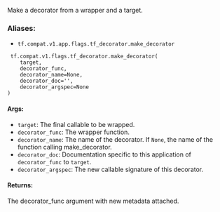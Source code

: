 
Make a decorator from a wrapper and a target.
### Aliases:
- `tf.compat.v1.app.flags.tf_decorator.make_decorator`

```
 tf.compat.v1.flags.tf_decorator.make_decorator(
    target,
    decorator_func,
    decorator_name=None,
    decorator_doc='',
    decorator_argspec=None
)
```
#### Args:
- `target`: The final callable to be wrapped.
- `decorator_func`: The wrapper function.
- `decorator_name`: The name of the decorator. If `None`, the name of the function calling make_decorator.
- `decorator_doc`: Documentation specific to this application of `decorator_func` to `target`.
- `decorator_argspec`: The new callable signature of this decorator.
#### Returns:

The decorator_func argument with new metadata attached.
